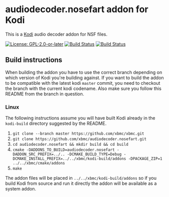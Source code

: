 # audiodecoder.nosefart addon for Kodi

This is a [Kodi](https://kodi.tv) audio decoder addon for NSF files.

[![License: GPL-2.0-or-later](https://img.shields.io/badge/License-GPL%20v2+-blue.svg)](LICENSE.md)
[![Build Status](https://travis-ci.org/xbmc/audiodecoder.nosefart.svg?branch=Matrix)](https://travis-ci.org/xbmc/audiodecoder.nosefart/branches)
[![Build Status](https://dev.azure.com/teamkodi/binary-addons/_apis/build/status/xbmc.audiodecoder.nosefart?branchName=Matrix)](https://dev.azure.com/teamkodi/binary-addons/_build/latest?definitionId=9&branchName=Matrix)
<!--- [![Build Status](https://ci.appveyor.com/api/projects/status/github/xbmc/audiodecoder.nosefart?branch=Matrix&svg=true)](https://ci.appveyor.com/project/xbmc/audiodecoder-nosefart?branch=Matrix) -->

## Build instructions

When building the addon you have to use the correct branch depending on which version of Kodi you're building against. 
If you want to build the addon to be compatible with the latest kodi `master` commit, you need to checkout the branch with the current kodi codename.
Also make sure you follow this README from the branch in question.

### Linux

The following instructions assume you will have built Kodi already in the `kodi-build` directory 
suggested by the README.

1. `git clone --branch master https://github.com/xbmc/xbmc.git`
2. `git clone https://github.com/xbmc/audiodecoder.nosefart.git`
3. `cd audiodecoder.nosefart && mkdir build && cd build`
4. `cmake -DADDONS_TO_BUILD=audiodecoder.nosefart -DADDON_SRC_PREFIX=../.. -DCMAKE_BUILD_TYPE=Debug -DCMAKE_INSTALL_PREFIX=../../xbmc/kodi-build/addons -DPACKAGE_ZIP=1 ../../xbmc/cmake/addons`
5. `make`

The addon files will be placed in `../../xbmc/kodi-build/addons` so if you build Kodi from source and run it directly 
the addon will be available as a system addon.

